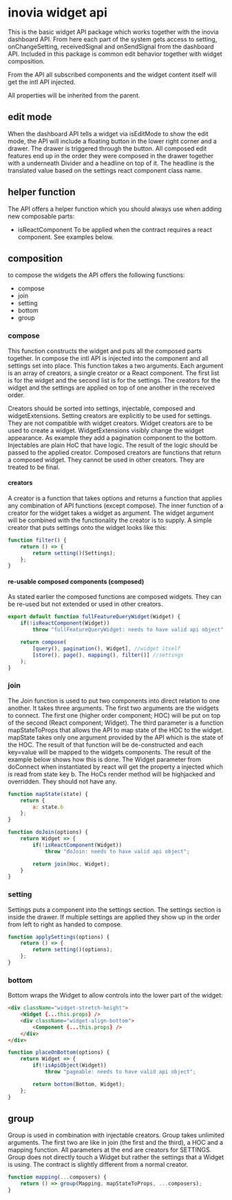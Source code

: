 # inovia widget api

This is the basic widget API package which works together with the inovia dashboard API. From here each part of the system gets access to setting, onChangeSetting, receivedSignal and onSendSignal from the dashboard API.
Included in this package is common edit behavior together with widget composition.

From the API all subscribed components and the widget content itself will get the intl API injected.

All properties will be inherited from the parent.

## edit mode
When the dashboard API tells a widget via isEditMode to show the edit mode, the API will include a floating button in the lower right corner and a drawer. The drawer is triggered through the button.
All composed edit features end up in the order they were composed in the drawer together with a underneath Divider and a headline on top of it. The headline is the translated value based on the settings react component class name.

## helper function
The API offers a helper function which you should always use when adding new composable parts:
 - isReactComponent
To be applied when the contract requires a react component. See examples below.

## composition

to compose the widgets the API offers the following functions:
 - compose
 - join
 - setting
 - bottom
 - group

### compose

This function constructs the widget and puts all the composed parts together. In compose the intl API is injected into the component and all settings set into place. This function takes a two arguments. Each argument is an array of creators, a single creator or a React component. The first list is for the widget and the second list is for the settings.
The creators for the widget and the settings are applied on top of one another in the received order.

Creators should be sorted into settings, injectable, composed and widgetExtensions. Setting creators are explicitly to be used for settings. They are not compatible with widget creators. Widget creators are to be used to create a widget. WidgetExtensions visibly change the widget appearance. As example they add a pagination component to the bottom. Injectables are plain HoC that have logic. The result of the logic should be passed to the applied creator. Composed creators are functions that return a composed widget. They cannot be used in other creators. They are treated to be final.

#### creators
A creator is a function that takes options and returns a function that applies any combination of API functions (except compose). The inner function of a creator for the widget takes a widget as argument. The widget argument will be combined with the functionality the creator is to supply.
A simple creator that puts settings onto the widget looks like this:

```javascript
function filter() {
    return () => {
        return setting()(Settings);
    };
}
```

#### re-usable composed components (composed)

As stated earlier the composed functions are composed widgets. They can be re-used but not extended or used in other creators.

```javascript
export default function fullFeatureQueryWidget(Widget) {
    if(!isReactComponent(Widget))
        throw "fullFeatureQueryWidget: needs to have valid api object";

    return compose(
        [query(), pagination(), Widget], //widget itself
        [store(), page(), mapping(), filter()] //settings
    );
}
```


### join

The Join function is used to put two components into direct relation to one another. It takes three arguments. The first two arguments are the widgets to connect. The first one (higher order component; HOC) will be put on top of the second (React component; Widget).
The third parameter is a function mapStateToProps that allows the API to map state of the HOC to the widget.
mapState takes only one argument provided by the API which is the state of the HOC.
The result of that function will be de-constructed and each key=value will be mapped to the widgets components.
The result of the example below shows how this is done. The Widget parameter from doConnect when instantiated by react will get the property a injected which is read from state key b. The HoCs render method will be highjacked and overridden. They should not have any.

```javascript
function mapState(state) {
    return {
        a: state.b
    };
}

function doJoin(options) {
    return Widget => {
        if(!isReactComponent(Widget))
            throw "doJoin: needs to have valid api object";

        return join(Hoc, Widget);
    }
}
```

### setting

Settings puts a component into the settings section. The settings section is inside the drawer.
If multiple settings are applied they show up in the order from left to right as handed to compose.

```javascript
function applySettings(options) {
    return () => {
        return setting()(options);
    };
}
```

### bottom

Bottom wraps the Widget to allow controls into the lower part of the widget:

```html
<div className="widget-stretch-height">
    <Widget {...this.props} />
    <div className="widget-align-bottom">
        <Component {...this.props} />
    </div>
</div>
```

```javascript
function placeOnBottom(options) {
    return Widget => {
        if(!isApiObject(Widget))
            throw "pageable: needs to have valid api object";

        return bottom(Bottom, Widget);
    };
}
```

## group

Group is used in combination with injectable creators. Group takes unlimited arguments. The first two are like in join (the first and the third), a HOC and a mapping function. All parameters at the end are creators for SETTINGS. Group does not directly touch a Widget but rather the settings that a Widget is using. The contract is slightly different from a normal creator.

```javascript
function mapping(...composers) {
    return () => group(Mapping, mapStateToProps, ...composers);
}
```
